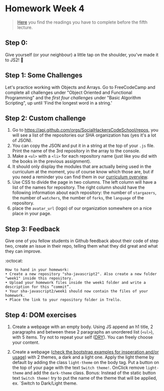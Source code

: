 # Homework Week 4

>[Here](https://github.com/SocialHackersCodeSchool/JavaScript/tree/master/Week4/README.md) you find the readings you have to complete before the fifth lecture.

## Step 0:
Give yourself (or your neighbour) a little tap on the shoulder, you've made it to JS2! :muscle:

## Step 1: Some Challenges
Let's practice working with Objects and Arrays. Go to FreeCodeCamp and complete all challenges under "Object Oriented and Functional Programming" and the _first four challenges_ under "Basic Algorithm Scripting", up until 'Find the longest word in a string.'

## Step 2: Custom challenge
1. Go to https://api.github.com/orgs/SocialHackersCodeSchool/repos, you will see a list of the repositories our SHA organization has (yes it's a lot of JSON).
2. You can copy the JSON and put it in a string at the top of your `.js` file. Print the name of the 3rd repository in the array to the console.
3. Make a `<ul>` with a `<li>` for each repository name (just like you did with the books in the previous assignment).
4. It should only display the modules that are actually being used in the curriculum at the moment, you of course know which those are, but if you need a reminder you can find them in our [curriculum overview](https://github.com/SocialHackersCodeSchool/curriculum).
5. Use CSS to divide the page in two columns. The left column will have a list of the names for repository. The right column should have the following information about each repository: the number of `stargazers`, the number of `watchers`, the number of `forks`, the `language` of the repository.
6. place the `avatar_url` (logo) of our organization somewhere on a nice place in your page.

## Step 3: Feedback

Give one of you fellow students in Github feedback about their code of step two, create an issue in their repo, telling them what they did great and what they can improve.

<!-- ### :boom: Bonus homework :boom:

Replace this function by a generalised version that takes the name of the property (`propName`) to sort on and a number `order` (allowed values 1 or -1, default value = 1) to indicate respectively ascending or descending sort order:

```
function sortMovies(movies, propName, order)
```

Hint: remember from your high school math that:

- `1 x -1 = -1`, and
- `-1 x -1 = 1`

Ensure that the new function produces the same results as the existing `sortByImdbRating` function when it is called like this:

```js
movies = sortMovies(movies, 'imdbRating', -1);
```

Notes:

1. Do not bother to make this work for the `Ratings` property which refers to an object rather than a simple value.
2. It is not necessary to convert property values containing dates or numbers formatted with embedded commas to facilitate sorting for this challenge (but you're welcome to try). You can leave the value 'as is'. -->

:octocat:
```
How to hand in your homework:
• Create a new repository "sha-javascript2". Also create a new folder "week1" inside this repository.
• Upload your homework files inside the week1 folder and write a description for this “commit”.
• Your sha-javascript2/week1 should now contain the files of your homework.
• Place the link to your repository folder in Trello.
```

## Step 4: DOM exercises

1. Create a webpage with an empty body. Using JS append an h1 title, 2 paragraphs and between these 2 paragraphs an unordered list (`<ul>`), with 5 items. Try not to repeat your self ([DRY](https://en.wikipedia.org/wiki/Don%27t_repeat_yourself)). You can freely choose your content.

2. Create a webpage ([check the bootstrap examples for insperation and/or usage](https://v4-alpha.getbootstrap.com/examples/)) with 2 themes, a dark and a light one. Apply the light theme by default by adding the class `light-theme` on the body tag. Put a button on the top of your page with the text `Switch theme!`. OnClick remove `light-theme` and add the `dark-theme` class. Bonus: Instead of the static button text `Switch theme!` try to put the name of the theme that will be applied, ex. `Switch to Dark/Light theme.

